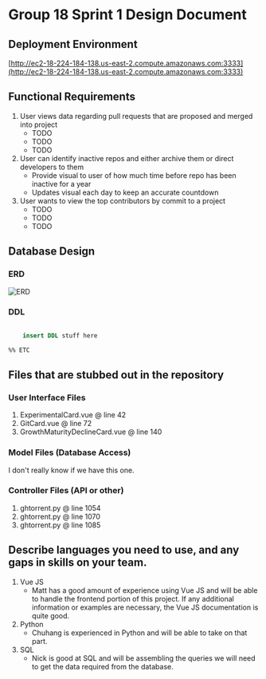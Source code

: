 # Group 18 Sprint 1 Design Document

## Deployment Environment

[http://ec2-18-224-184-138.us-east-2.compute.amazonaws.com:3333](http://ec2-18-224-184-138.us-east-2.compute.amazonaws.com:3333)

## Functional Requirements

1. User views data regarding pull requests that are proposed and merged into project
	- TODO
	- TODO
	- TODO
2. User can identify inactive repos and either archive them or direct developers to them
	- Provide visual to user of how much time before repo has been inactive for a year
	- Updates visual each day to keep an accurate countdown
3. User wants to view the top contributors by commit to a project
  	- TODO
 	- TODO
  	- TODO

## Database Design

### ERD

![ERD]()

### DDL

```SQL

    insert DDL stuff here

%% ETC
```

## Files that are stubbed out in the repository

### User Interface Files

1. ExperimentalCard.vue @ line 42
2. GitCard.vue @ line 72
3. GrowthMaturityDeclineCard.vue @ line 140


### Model Files (Database Access)

I don't really know if we have this one.

### Controller Files (API or other)

1. ghtorrent.py @ line 1054
2. ghtorrent.py @ line 1070
3. ghtorrent.py @ line 1085

## Describe languages you need to use, and any gaps in skills on your team.

1. Vue JS
    - Matt has a good amount of experience using Vue JS and will be able to handle the frontend portion of this project.
      If any additional information or examples are necessary, the Vue JS documentation is quite good.
2. Python
    - Chuhang is experienced in Python and will be able to take on that part.
3. SQL
    - Nick is good at SQL and will be assembling the queries we will need to get the data required from the database.
